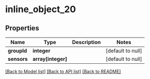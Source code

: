 # inline_object_20

## Properties
Name | Type | Description | Notes
------------ | ------------- | ------------- | -------------
**groupId** | **integer** |  | [default to null]
**sensors** | **array[integer]** |  | [default to null]

[[Back to Model list]](../README.md#documentation-for-models) [[Back to API list]](../README.md#documentation-for-api-endpoints) [[Back to README]](../README.md)


